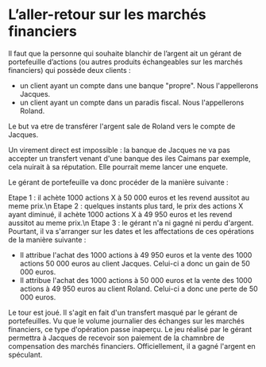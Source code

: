 # L’aller-retour sur les marchés financiers

Il faut que la personne qui souhaite blanchir de l’argent ait un gérant de portefeuille d’actions 
(ou autres produits échangeables sur les marchés financiers) qui possède deux clients :

* un client ayant un compte dans une banque "propre". Nous l'appellerons Jacques.
* un client ayant un compte dans un paradis fiscal. Nous l'appellerons Roland.

Le but va etre de transférer l'argent sale de Roland vers le compte de Jacques.

Un virement direct est impossible : la banque de Jacques ne va pas accepter un transfert 
venant d'une banque des iles Caimans par exemple, cela nuirait à sa réputation.
Elle pourrait meme lancer une enquete.

Le gérant de portefeuille va donc procéder de la manière suivante :

Etape 1 : il achète 1000 actions X à 50 000 euros et les revend aussitot au meme prix.\n
Etape 2 : quelques instants plus tard, le prix des actions X ayant diminué, il achète 1000 actions X à 49 950 euros et les revend aussitot au meme prix.\n
Etape 3 : le gérant n'a ni gagné ni perdu d'argent. Pourtant, il va s'arranger sur les dates et les affectations de ces opérations de la manière suivante :

* Il attribue l'achat des 1000 actions à 49 950 euros et la vente des 1000 actions 50 000 euros au client Jacques. Celui-ci a donc un gain de 50 000 euros.
* Il attribue l'achat des 1000 actions à 50 000 euros et la vente des 1000 actions à 49 950 euros au client Roland. Celui-ci a donc une perte de 50 000 euros.

Le tour est joué. Il s'agit en fait d'un transfert masqué par le gérant de portefeuilles.
Vu que le volume journalier des échanges sur les marchés financiers, ce type d'opération passe 
inaperçu. Le jeu réalisé par le gérant permettra à Jacques de recevoir son paiement de la 
chamnbre de compensation des marchés financiers. Officiellement, il a gagné l'argent en spéculant.
